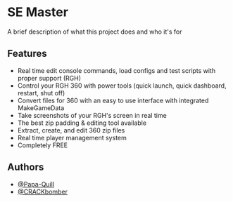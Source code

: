 
# SE Master

A brief description of what this project does and who it's for


## Features

- Real time edit console commands, load configs and test scripts with proper support (RGH)
- Control your RGH 360 with power tools (quick launch, quick dashboard, restart, shut off)
- Convert files for 360 with an easy to use interface with integrated MakeGameData
- Take screenshots of your RGH's screen in real time
- The best zip padding & editing tool available
- Extract, create, and edit 360 zip files
- Real time player management system
- Completely FREE


## Authors

- [@Papa-Quill](https://www.github.com/Papa-Quill)
- [@CRACKbomber](https://www.github.com/CRACKbomber)
